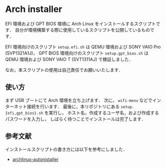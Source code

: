 # Arch installer

EFI 環境および GPT BIOS 環境に Arch Linux をインストールするスクリプトです．
自分が環境構築する際に使用しているスクリプトを公開しているものです．

EFI 環境向けのスクリプト `setup.efi.sh` は
QEMU 環境および SONY VAIO Pro (SVP1321A1J)，
GPT BIOS 環境向けのスクリプト `setup.gpt_bios.sh` は
QEMU 環境および SONY VAIO T (SVT1311AJ) で検証しました．

なお，本スクリプトの使用は自己責任でお願いいたします．

## 使い方

まず USB ブートにて Arch 環境を立ち上げます．
次に， `wifi-menu` などでインターネット接続を行います．
最後に，本リポジトリにある `setup.{efi,gpt_bios}.sh` を実行し，
ホスト名，作成するユーザ名，および作成するパスワードを入力し，
しばらく待つことでインストールは完了します．

## 参考文献

インストールスクリプトの書き方には以下を参考にしました．

- [archlinux-autonistaller](https://github.com/tukiyo/archlinux-autonistaller)
